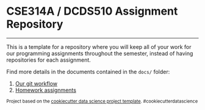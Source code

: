 # CSE314A / DCDS510 Assignment Repository

--------

This is a template for a repository where you will keep all of your work for our programming assignments throughout the semester, instead of having repositories for each assignment. 

Find more details in the documents contained in the `docs/` folder:

1. [Our git workflow](./docs/git.md)
2. [Homework assignments](./docs/instructions/)





<p><small>Project based on the <a target="_blank" href="https://drivendata.github.io/cookiecutter-data-science/">cookiecutter data science project template</a>. #cookiecutterdatascience</small></p>
